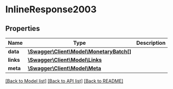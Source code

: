 # InlineResponse2003

## Properties
Name | Type | Description | Notes
------------ | ------------- | ------------- | -------------
**data** | [**\Swagger\Client\Model\MonetaryBatch[]**](MonetaryBatch.md) |  | [optional] 
**links** | [**\Swagger\Client\Model\Links**](Links.md) |  | [optional] 
**meta** | [**\Swagger\Client\Model\Meta**](Meta.md) |  | [optional] 

[[Back to Model list]](../../README.md#documentation-for-models) [[Back to API list]](../../README.md#documentation-for-api-endpoints) [[Back to README]](../../README.md)

